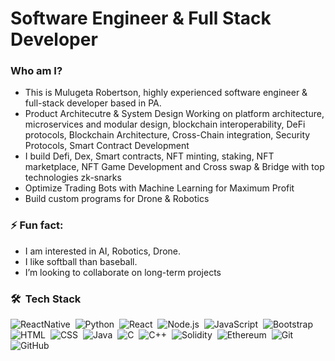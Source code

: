 <!--
**getarobertson/getarobertson** is a ✨ _special_ ✨ repository because its `README.md` (this file) appears on your GitHub profile. -->


# Software Engineer & Full Stack Developer

### Who am I?

- This is Mulugeta Robertson, highly experienced software engineer & full-stack developer based in PA.
- Product Architecutre & System Design
  Working on platform architecture, microservices and modular design, blockchain interoperability, DeFi protocols, Blockchain Architecture, Cross-Chain integration, Security Protocols, Smart Contract Development
- I build Defi, Dex, Smart contracts, NFT minting, staking, NFT marketplace, NFT Game Development and Cross swap & Bridge with top technologies zk-snarks
- Optimize Trading Bots with Machine Learning for Maximum Profit
- Build custom programs for Drone & Robotics

### ⚡ Fun fact:

- I am interested in AI, Robotics, Drone.
- I like softball than baseball.
- I’m looking to collaborate on long-term projects


### 🛠 &nbsp;Tech Stack
![ReactNative](https://img.shields.io/badge/-React_Native-05122A?style=flat&logo=react)&nbsp;
![Python](https://img.shields.io/badge/-Python-05122A?style=flat&logo=python)&nbsp;
![React](https://img.shields.io/badge/-React-05122A?style=flat&logo=react)&nbsp;
![Node.js](https://img.shields.io/badge/-Node.js-05122A?style=flat&logo=node.js)&nbsp;
![JavaScript](https://img.shields.io/badge/-JavaScript-05122A?style=flat&logo=javascript)&nbsp;
![Bootstrap](https://img.shields.io/badge/-Bootstrap-05122A?style=flat&logo=bootstrap&logoColor=563D7C)
![HTML](https://img.shields.io/badge/-HTML-05122A?style=flat&logo=HTML5)&nbsp;
![CSS](https://img.shields.io/badge/-CSS-05122A?style=flat&logo=CSS3&logoColor=1572B6)&nbsp;
![Java](https://img.shields.io/badge/-Java-05122A?style=flat&logo=Java&logoColor=FFA518)&nbsp;
![C](https://img.shields.io/badge/-C-05122A?style=flat&logo=C&logoColor=A8B9CC)&nbsp;
![C++](https://img.shields.io/badge/-C++-05122A?style=flat&logo=C%2B%2B&logoColor=00599C)&nbsp;
![Solidity](https://img.shields.io/badge/-Solidity-05122A?style=flat&logo=solidity)&nbsp;
![Ethereum](https://img.shields.io/badge/-Ethereum-05122A?style=flat&logo=ethereum)&nbsp;
![Git](https://img.shields.io/badge/-Git-05122A?style=flat&logo=git)&nbsp;
![GitHub](https://img.shields.io/badge/-GitHub-05122A?style=flat&logo=github)&nbsp;
<br />

<!----[getarobertson's github stats](https://github-readme-stats.vercel.app/api?username=getarobertson&show_icons=true&theme=radical)-->
 
<!--  ![getarobertson's github stats](https://github-readme-stats.vercel.app/api?username=getarobertson&show_icons=true&theme=radical) 
 ![getarobertson's github stats](https://github-readme-stats.vercel.app/api/top-langs/?username=getarobertson&show_icons=true&theme=radical&langs_count=14&layout=compact&hide=html,php,css,javascript)  -->
 <br/> <br/>



<!--
**getarobertson/getarobertson** is a ✨ _special_ ✨ repository because its `README.md` (this file) appears on your GitHub profile.

Here are some ideas to get you started:

- 🔭 I’m currently working on ...
- 🌱 I’m currently learning ...
- 👯 I’m looking to collaborate on ...
- 🤔 I’m looking for help with ...
- 💬 Ask me about ...
- 📫 How to reach me: ...
- 😄 Pronouns: ...
- ⚡ Fun fact: ...
-->
